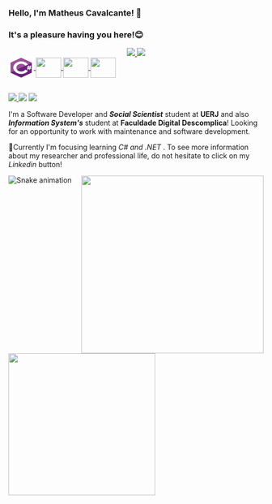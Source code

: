 ### Hello, I'm Matheus Cavalcante! 👋
### It's a pleasure having you here!😊 
<div align="center">
  <a href="https://github.com/mathrpcdev">
  <img height="180em" src="https://github-readme-stats.vercel.app/api?username=mathrpcdev&show_icons=true&theme=aura&include_all_commits=true&count_private=true"/>
  <img height="180em" src="https://github-readme-stats.vercel.app/api/top-langs/?username=mathrpcdev&layout=compact&langs_count=7&theme=aura"/>
</div> 
 
<div>
<img align="center" alt="Rafa-Csharp" height="40" width="50" src="https://raw.githubusercontent.com/devicons/devicon/master/icons/csharp/csharp-original.svg">
 <img align="center" height="40" width="50" src="https://cdn.jsdelivr.net/gh/devicons/devicon/icons/html5/html5-original-wordmark.svg" />
 <img align="center" height="40" width="50" src="https://cdn.jsdelivr.net/gh/devicons/devicon/icons/css3/css3-original-wordmark.svg" />       
 <img align="center" height="40" width="50" src="https://cdn.jsdelivr.net/gh/devicons/devicon/icons/java/java-original-wordmark.svg" />         
</div>
  
 ##
<div> 
  <a href="mailto:mathrpc@outlook.com"><img src="https://www.fastmetrics.com/support/wp-content/uploads/2016/12/microsoft-office-outlook-email-logo.png" width: "87.25"
    height: "28"</a>
  <a href="mailto:cavalcantematrp@gmail.com"><img src="https://img.shields.io/badge/-Gmail-%23333?style=for-the-badge&logo=gmail&logoColor=white" target="_blank"></a>
  <a href="https://www.linkedin.com/in/matheus-cavalcante-programador/" target="_blank"><img src="https://img.shields.io/badge/-LinkedIn-%230077B5?style=for-the-   badge&logo=linkedin&logoColor=white" target="_blank"></a> 
</div>
   

 I'm a Software Developer and _**Social Scientist**_ student at **UERJ** and also _**Information System's**_ student at **Faculdade Digital Descomplica**!
Looking for an opportunity to work with maintenance and software development.

📙Currently I'm focusing learning *C# and .NET* .
To see more information about my researcher and professional life, do not hesitate to click on my *Linkedin* button!

![Snake animation](https://github.com/mathrpcdev/mathrpcdev/blob/output/github-contribution-grid-snake.svg)
<img align="right" height="350" width="360" src="https://user-images.githubusercontent.com/96153654/177018283-8bb4bbed-e843-4056-bba7-08181b8afcf3.png" />


<img align="left" height="280" width="290" src="https://tenor.com/view/arc-angeling-ragnarok-ragnarok-online-mmorpg-gif-17507233.gif" />
